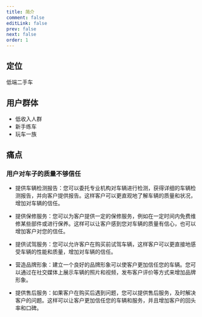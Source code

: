 ```yaml
---
title: 简介
comment: false
editLink: false
prev: false
next: false
order: 1
---
```


## 定位

低端二手车

## 用户群体

* 低收入人群
* 新手练车
* 玩车一族

## 痛点

### 用户对车子的质量不够信任


* 提供车辆检测报告：您可以委托专业机构对车辆进行检测，获得详细的车辆检测报告，并向客户提供报告。这样客户可以更直观地了解车辆的质量和状况，增加对车辆的信任。

* 提供保修服务：您可以为客户提供一定的保修服务，例如在一定时间内免费维修某些部件或进行保养。这样可以让客户感到您对车辆的质量有信心，也可以增加客户对您的信任。

* 提供试驾服务：您可以允许客户在购买前试驾车辆，这样客户可以更直接地感受车辆的性能和质量，增加对车辆的信任。

* 营造品牌形象：建立一个良好的品牌形象可以使客户更加信任您的车辆。您可以通过在社交媒体上展示车辆的照片和视频，发布客户评价等方式来增加品牌形象。

* 提供售后服务：如果客户在购买后遇到问题，您可以提供售后服务，及时解决客户的问题。这样可以让客户更加信任您的车辆和服务，并且增加客户的回头率和口碑。


